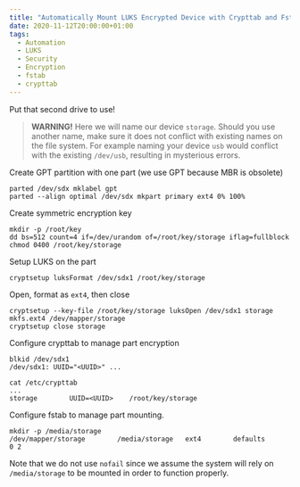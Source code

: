 ```yaml
---
title: "Automatically Mount LUKS Encrypted Device with Crypttab and Fstab"
date: 2020-11-12T20:00:00+01:00
tags:
  - Automation
  - LUKS
  - Security
  - Encryption
  - fstab
  - crypttab
---
```


Put that second drive to use!

<!--more-->

> **WARNING!** Here we will name our device `storage`. Should you use another
> name, make sure it does not conflict with existing names on the file system.
> For example naming your device `usb` would conflict with the existing
> `/dev/usb`, resulting in mysterious errors.

Create GPT partition with one part (we use GPT because MBR is obsolete)

	parted /dev/sdx mklabel gpt
	parted --align optimal /dev/sdx mkpart primary ext4 0% 100%

Create symmetric encryption key

	mkdir -p /root/key
	dd bs=512 count=4 if=/dev/urandom of=/root/key/storage iflag=fullblock
	chmod 0400 /root/key/storage

Setup LUKS on the part

	cryptsetup luksFormat /dev/sdx1 /root/key/storage

Open, format as `ext4`, then close

	cryptsetup --key-file /root/key/storage luksOpen /dev/sdx1 storage
	mkfs.ext4 /dev/mapper/storage
	cryptsetup close storage

Configure crypttab to manage part encryption

	blkid /dev/sdx1
	/dev/sdx1: UUID="<UUID>" ...

	cat /etc/crypttab
	...
	storage        UUID=<UUID>    /root/key/storage

Configure fstab to manage part mounting.

	mkdir -p /media/storage
	/dev/mapper/storage        /media/storage   ext4        defaults        0 2

Note that we do not use `nofail` since we assume the system will rely on
`/media/storage` to be mounted in order to function properly.
